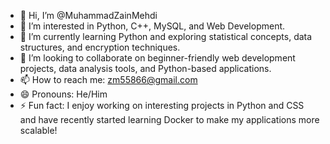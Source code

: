 - 👋 Hi, I’m @MuhammadZainMehdi
- 👀 I’m interested in Python, C++, MySQL, and Web Development.
- 🌱 I’m currently learning Python and exploring statistical concepts, data structures, and encryption techniques.
- 💞️ I’m looking to collaborate on beginner-friendly web development projects, data analysis tools, and Python-based applications.
- 📫 How to reach me: zm55866@gmail.com
- 😄 Pronouns: He/Him
- ⚡ Fun fact: I enjoy working on interesting projects in Python and CSS and have recently started learning Docker to make my applications more scalable!


<!---
MuhammadZainMehdi/MuhammadZainMehdi is a ✨ special ✨ repository because its `README.md` (this file) appears on your GitHub profile.
You can click the Preview link to take a look at your changes.
--->
